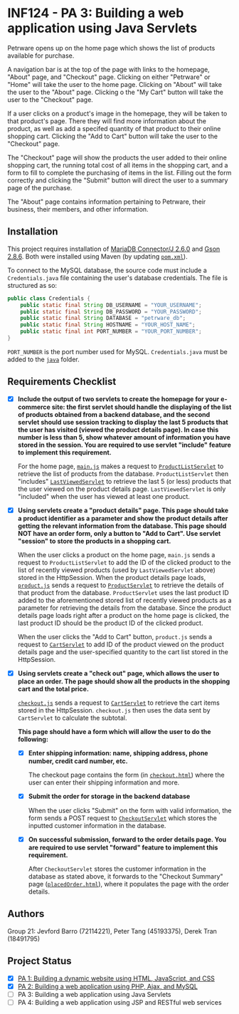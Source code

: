 # INF124 - PA 3: Building a web application using Java Servlets

Petrware opens up on the home page which shows the list of products available for purchase. 

A navigation bar is at the top of the page with links to the homepage, "About" page, and "Checkout" page. Clicking on either "Petrware" or "Home" will take the user to the home page. Clicking on "About" will take the user to the "About" page. Clicking o the "My Cart" button will take the user to the "Checkout" page.

If a user clicks on a product's image in the homepage, they will be taken to that product's page. There they will find more information about the product, as well as add a specifed quantity of that product to their online shopping cart. Clicking the "Add to Cart" button will take the user to the "Checkout" page.

The "Checkout" page will show the products the user added to their online shopping cart, the running total cost of all items in the shopping cart, and a form to fill to complete the purchasing of items in the list. Filling out the form correctly and clicking the "Submit" button will direct the user to a summary page of the purchase.

The "About" page contains information pertaining to Petrware, their business, their members, and other information.

## Installation

This project requires installation of [MariaDB Connector/J 2.6.0](https://mariadb.com/kb/en/about-mariadb-connector-j/#installing-mariadb-connectorj)
and [Gson 2.8.6](https://github.com/google/gson). Both were installed using Maven (by updating [`pom.xml`](pom.xml)). 

To connect to the MySQL database, the source code must include a `Credentials.java` file containing the user's database 
credentials. The file is structured as so:

```java
public class Credentials {
    public static final String DB_USERNAME = "YOUR_USERNAME";
    public static final String DB_PASSWORD = "YOUR_PASSWORD";
    public static final String DATABASE = "petrware_db";
    public static final String HOSTNAME = "YOUR_HOST_NAME";
    public static final int PORT_NUMBER = "YOUR_PORT_NUMBER";
}
```
`PORT_NUMBER` is the port number used for MySQL. `Credentials.java` must be added to the [`java`](src/main/java) folder.

## Requirements Checklist

- [x] **Include the output of two servlets to create the homepage for your e-commerce site: the first servlet should 
handle the displaying of the list of products obtained from a backend database, and the second servlet should use session 
tracking to display the last 5 products that the user has visited (viewed the product details page). In case this number 
is less than 5, show whatever amount of information you have stored in the session. You are required to use servlet 
"include" feature to implement this requirement.** 

    For the home page, [`main.js`](/web/scripts/main.js) makes a request to [`ProductListServlet`](/src/main/java/ProductListServlet.java) 
    to retrieve the list of products from the database. `ProductListServlet` then "includes" 
    [`LastViewedServlet`](src/main/java/LastViewedServlet.java) to retrieve the last 5 (or less) products that the user 
    viewed on the product details page. `LastViewedServlet` is only "included" when the user has viewed at least one product.

- [x] **Using servlets create a "product details" page. This page should take a product identifier as a parameter and 
show the product details after getting the relevant information from the database. This page should NOT have an order 
form, only a button to "Add to Cart". Use servlet "session" to store the products in a shopping cart.** 

    When the user clicks a product on the  home page, `main.js` sends a request to `ProductListServlet` to add the ID of 
    the clicked product to the list of recently viewed products (used by `LastViewedServlet` above) stored in the 
    HttpSession. When the product details page loads, [`product.js`](web/scripts/product.js) sends a request to 
    [`ProductServlet`](src/main/java/ProductServlet.java) to retrieve the details of that product from the database. 
    `ProductServlet` uses the last product ID added to the aforementioned stored list of recently viewed products as a 
    parameter for retrieving the details from the database. Since the product details page loads right after a product 
    on the home page is clicked, the last product ID should be the product ID of the clicked product.
    
    When the user clicks the "Add to Cart" button, `product.js` sends a request to [`CartServlet`](src/main/java/CartServlet.java) 
    to add ID of the product viewed on the product details page and the user-specified quantity to the cart list stored 
    in the HttpSession.

- [x] **Using servlets create a "check out" page, which allows the user to place an order. The page should show all the 
products in the shopping cart and the total price.** 

    [`checkout.js`](web/scripts/checkout.js) sends a request to [`CartServlet`](src/main/java/CartServlet.java) to retrieve 
    the cart items stored in the HttpSession. `checkout.js` then uses the data sent by `CartServlet` to calculate the subtotal.

    **This page should have a form which will allow the user to do the following:** 

    - [x] **Enter shipping information: name, shipping address, phone number, credit card number, etc.**
    
        The checkout page contains the form (in [`checkout.html`](web/checkout.html)) where the user can enter their shipping information and more.

    - [x] **Submit the order for storage in the backend database**
        
        When the user clicks "Submit" on the form with valid information, the form sends a POST request to 
        [`CheckoutServlet`](src/main/java/CheckoutServlet.java) which stores the inputted customer information in the database.
    
    - [x] **On successful submission, forward to the order details page. You are required to use servlet "forward" feature to implement this requirement.**
    
        After `CheckoutServlet` stores the customer information in the database as stated above, it forwards to the 
        "Checkout Summary" page ([`placedOrder.html`](web/placedOrder.html)), where it populates the page with the order 
        details.

## Authors
Group 21: Jevford Barro (72114221), Peter Tang (45193375), Derek Tran (18491795)

## Project Status
- [x] [PA 1: Building a dynamic website using HTML, JavaScript, and CSS](docs/pa1.md)
- [x] [PA 2: Building a web application using PHP, Ajax, and MySQL](docs/pa2.md) 
- [ ] PA 3: Building a web application using Java Servlets 
- [ ] PA 4: Building a web application using JSP and RESTful web services 
